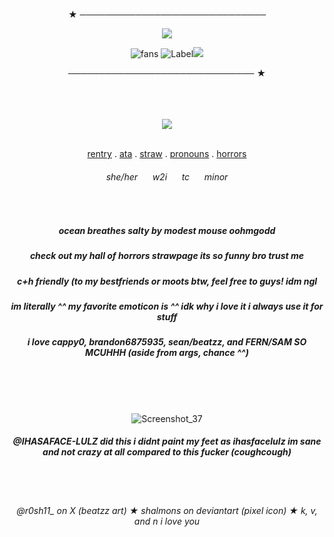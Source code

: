 <div align="center">

  ★ ──────────────────────────────
  
  <img src="https://readme-typing-svg.herokuapp.com?font=Fira+Code&size=22&pause=1000&color=F4C64F&center=true&vCenter=true&width=600&lines=sign+ata+^^;eye+for+an+eye." />

  ![fans](https://komarev.com/ghpvc/?username=chanceglazer&color=F62664&style=plastic-square)  ![Label](https://img.shields.io/badge/note-arg%20lover%20for%20life-7E55CA)<img src="https://images-wixmp-ed30a86b8c4ca887773594c2.wixmp.com/f/15a35bd6-27ab-46cd-b8f1-cacb0a51d88c/damzl8o-8f370010-e022-4383-99d0-57816c49cf88.png?token=eyJ0eXAiOiJKV1QiLCJhbGciOiJIUzI1NiJ9.eyJzdWIiOiJ1cm46YXBwOjdlMGQxODg5ODIyNjQzNzNhNWYwZDQxNWVhMGQyNmUwIiwiaXNzIjoidXJuOmFwcDo3ZTBkMTg4OTgyMjY0MzczYTVmMGQ0MTVlYTBkMjZlMCIsIm9iaiI6W1t7InBhdGgiOiJcL2ZcLzE1YTM1YmQ2LTI3YWItNDZjZC1iOGYxLWNhY2IwYTUxZDg4Y1wvZGFtemw4by04ZjM3MDAxMC1lMDIyLTQzODMtOTlkMC01NzgxNmM0OWNmODgucG5nIn1dXSwiYXVkIjpbInVybjpzZXJ2aWNlOmZpbGUuZG93bmxvYWQiXX0.1Snv4-Bvhi2S0R6fTK5XHUAI8HWOQC7pp9avcg3vN-E" />

  ────────────────────────────── ★
</div>

<br>
<br>
<br>

<div align="center">
  
<img src="https://files.catbox.moe/tj1jt4.jpg" />

<br>
<br>

[rentry](https://rentry.co/piratesean) . [ata](https://chanceglazer.atabook.org/) . [straw](https://ozolog1fan.straw.page/)  .  [pronouns](https://en.pronouns.page/@__.jas) .  [horrors](https://hallofhorrors.straw.page/)

<h6>she/her&nbsp;&nbsp;&nbsp;&nbsp;&nbsp;&nbsp;w2i&nbsp;&nbsp;&nbsp;&nbsp;&nbsp;&nbsp;tc&nbsp;&nbsp;&nbsp;&nbsp;&nbsp;&nbsp;minor</h6>
<br>
<h5> ocean breathes salty by modest mouse oohmgodd</h5>
<h5> check out my hall of horrors strawpage its so funny bro trust me </h5>
<h5> c+h friendly (to my bestfriends or moots btw, feel free to guys! idm ngl </h5>
<h5> im literally ^^ my favorite emoticon is ^^ idk why i love it i always use it for stuff </h5>
<h5> i love cappy0, brandon6875935, sean/beatzz, and FERN/SAM SO MCUHHH (aside from args, chance ^^) </h5><br>
<br>
<br>

![Screenshot_37](https://github.com/user-attachments/assets/09c51e42-87ce-4c84-b78f-261ff87eb159)
<h5> @IHASAFACE-LULZ did this i didnt paint my feet as ihasfacelulz im sane and not crazy at all compared to this fucker (coughcough) </h5>
<br>
<br>
<h6> @r0sh11_ on X (beatzz art) ★ shalmons on deviantart (pixel icon) ★ k, v, and n i love you </h6>

</div>
